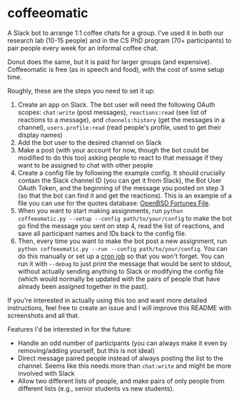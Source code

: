 # coffeeomatic

A Slack bot to arrange 1:1 coffee chats for a group. I've used it in both our research lab (10-15 people) and in the CS PhD program (70+ participants) to pair people every week for an informal coffee chat.

Donut does the same, but it is paid for larger groups (and expensive). Coffeeomatic is free (as in speech and food), with the cost of some setup time.

Roughly, these are the steps you need to set it up:

1. Create an app on Slack. The bot user will need the following OAuth scopes: `chat:write` (post messages), `reactions:read` (see list of reactions to a message), and `channels:history` (get the messages in a channel), `users.profile:read` (read people's profile, used to get their display names)
2. Add the bot user to the desired channel on Slack
3. Make a post (with your account for now, though the bot could be modified to do this too) asking people to react to that message if they want to be assigned to chat with other people
4. Create a config file by following the example config. It should crucially contain the Slack channel ID (you can get it from Slack), the Bot User OAuth Token, and the beginning of the message you posted on step 3 (so that the bot can find it and get the reactions). This is an example of a file you can use for the quotes database: [OpenBSD Fortunes File](http://fortunes.cat-v.org/openbsd/).
5. When you want to start making assignments, run `python coffeeomatic.py --setup --config path/to/your/config` to make the bot go find the message you sent on step 4, read the list of reactions, and save all participant names and IDs back to the config file.
6. Then, every time you want to make the bot post a new assignment, run `python coffeeomatic.py --run --config path/to/your/config`. You can do this manually or set up a [cron job](https://wiki.archlinux.org/title/cron) so that you won't forget. You can run it with `--debug` to just print the message that would be sent to stdout, without actually sending anything to Slack or modifying the config file (which would normally be updated with the pairs of people that have already been assigned together in the past).

If you're interested in actually using this too and want more detailed instructions, feel free to create an issue and I will improve this README with screenshots and all that.

Features I'd be interested in for the future:

- Handle an odd number of participants (you can always make it even by removing/adding yourself, but this is not ideal)
- Direct message paired people instead of always posting the list to the channel. Seems like this needs more than `chat:write` and might be more involved with Slack
- Allow two different lists of people, and make pairs of only people from different lists (e.g., senior students vs new students).
